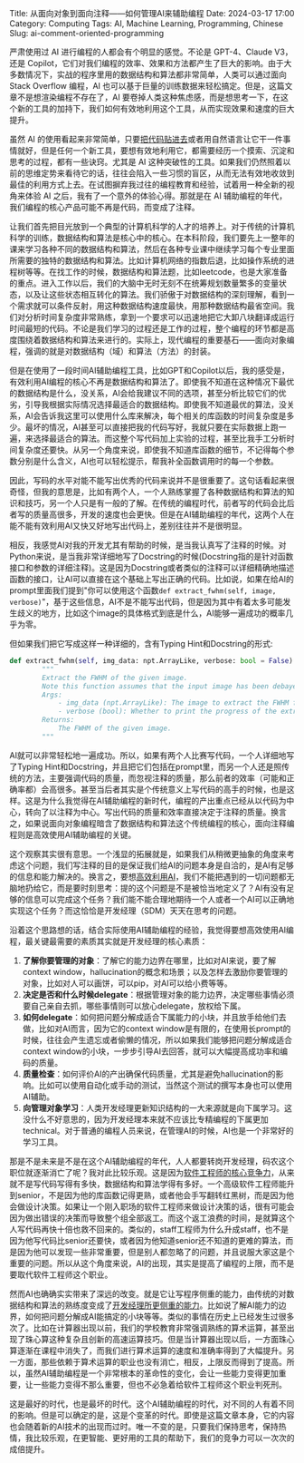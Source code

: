 Title: 从面向对象到面向注释——如何管理AI来辅助编程
Date: 2024-03-17 17:00
Category: Computing
Tags: AI, Machine Learning, Programming, Chinese
Slug: ai-comment-oriented-programming

严肃使用过 AI 进行编程的人都会有个明显的感觉。不论是 GPT-4、Claude V3，还是 Copilot，它们对我们编程的效率、效果和方法都产生了巨大的影响。由于大多数情况下，实战的程序里用的数据结构和算法都非常简单，人类可以通过面向 Stack Overflow 编程，AI 也可以基于巨量的训练数据来轻松搞定。但是，这篇文章不是想渲染编程不存在了，AI 要卷掉人类这种焦虑感，而是想思考一下，在这个新的工具的加持下，我们如何有效地利用这个工具，从而实现效果和速度的巨大提升。

虽然 AI 的使用看起来非常简单，只要[把代码贴进去](https://yage.ai/GPT-API-usage-creation.html)或者用自然语言让它干一件事情就好，但是任何一个新工具，要想有效地利用它，都需要经历一个摸索、沉淀和思考的过程，都有一些诀窍。尤其是 AI 这种突破性的工具。如果我们仍然照着以前的思维定势来看待它的话，往往会陷入一些习惯的盲区，从而无法有效地收敛到最佳的利用方式上去。在试图摒弃我过往的编程教育和经验，试着用一种全新的视角来体验 AI 之后，我有了一个意外的体验心得。那就是在 AI 辅助编程的年代，我们编程的核心产品可能不再是代码，而变成了注释。

让我们首先把目光放到一个典型的计算机科学的人才的培养上。对于传统的计算机科学的训练，数据结构和算法是核心中的核心。在本科阶段，我们要先上一整年的课来学习各种不同的数据结构和算法，然后在各种专业课中继续学习每个专业里面所需要的独特的数据结构和算法。比如计算机网络的指数后退，比如操作系统的进程树等等。在找工作的时候，数据结构和算法题，比如leetcode，也是大家准备的重点。进入工作以后，我们的大脑中无时无刻不在统筹规划数量繁多的变量状态，以及让这些状态相互转化的算法。我们骄傲于对数据结构的深刻理解，看到一个需求就可以条件反射，用这种数据结构速度最快，用那种数据结构最省空间。我们对分析时间复杂度非常熟练，拿到一个要求可以迅速地把它大卸八块翻译成运行时间最短的代码。不论是我们学习的过程还是工作的过程，整个编程的环节都是高度围绕着数据结构和算法来进行的。实际上，现代编程的重要基石——面向对象编程，强调的就是对数据结构（域）和算法（方法）的封装。

但是在使用了一段时间AI辅助编程工具，比如GPT和Copilot以后，我的感受是，有效利用AI编程的核心不再是数据结构和算法了。即使我不知道在这种情况下最优的数据结构是什么，没关系，AI会给我建议不同的选项，甚至分析比较它们的优劣，引导我根据实际情况选择最适合的数据结构。即使我不知道最优的算法，没关系，AI会告诉我这里可以使用什么库来解决，每个相关的库函数的时间复杂度是多少。最坏的情况，AI甚至可以直接把我的代码写好，我就只要在实际数据上跑一遍，来选择最适合的算法。而这整个写代码加上实验的过程，甚至比我手工分析时间复杂度还要快。从另一个角度来说，即使我不知道库函数的细节，不记得每个参数分别是什么含义，AI也可以轻松提示，帮我补全函数调用时的每一个参数。

因此，写码的水平对能不能写出优秀的代码来说并不是很重要了。这句话看起来很奇怪，但我的意思是，比如有两个人，一个人熟练掌握了各种数据结构和算法的知识和技巧，另一个人只是有一般的了解。在传统的编程时代，前者写的代码会比后者写的质量高很多，开发的速度也会更快。但是在AI辅助编程的年代，这两个人在能不能有效利用AI又快又好地写出代码上，差别往往并不是很明显。

相反，我感觉AI对我的开发尤其有帮助的时候，是当我认真写了注释的时候。对Python来说，是当我非常详细地写了Docstring的时候(Docstring指的是针对函数接口和参数的详细注释)。这是因为Docstring或者类似的注释可以详细精确地描述函数的接口，让AI可以直接在这个基础上写出正确的代码。比如说，如果在给AI的prompt里面我们提到"你可以使用这个函数`def extract_fwhm(self, image, verbose)`"，基于这些信息，AI不是不能写出代码，但是因为其中有着太多可能发生歧义的地方，比如这个image的具体格式到底是什么，AI能够一遍成功的概率几乎为零。

但如果我们把它写成这样一种详细的，含有Typing Hint和Docstring的形式:
```python
def extract_fwhm(self, img_data: npt.ArrayLike, verbose: bool = False) -> float:
        """
        Extract the FWHM of the given image.
        Note this function assumes that the input image has been debayered if it is a color image.
        Args:
            - img_data (npt.ArrayLike): The image to extract the FWHM from.
            - verbose (bool): Whether to print the progress of the extraction.
        Returns:
            The FWHM of the given image.
        """
```

AI就可以非常轻松地一遍成功。所以，如果有两个人比赛写代码，一个人详细地写了Typing Hint和Docstring，并且把它们包括在prompt里，而另一个人还是照传统的方法，主要强调代码的质量，而忽视注释的质量，那么前者的效率（可能和正确率都）会高很多。甚至当后者其实是个传统意义上写代码的高手的时候，也是这样。这是为什么我觉得在AI辅助编程的新时代，编程的产出重点已经从以代码为中心，转向了以注释为中心。写出代码的质量和效率直接决定于注释的质量。换言之，如果说面向对象编程暗含了数据结构和算法这个传统编程的核心，面向注释编程则是高效使用AI辅助编程的关键。

这个观察其实很有意思。一个浅显的拓展就是，如果我们从稍微更抽象的角度来考虑这个问题，我们写注释的目的是保证我们给AI的问题本身是自洽的，是AI有足够的信息和能力解决的。换言之，要想[高效利用AI](https://yage.ai/prompt-engineering-guide.html)，我们不能把遇到的一切问题都无脑地扔给它，而是要时刻思考：提的这个问题是不是被恰当地定义了？AI有没有足够的信息可以完成这个任务？我们能不能合理地期待一个人或者一个AI可以正确地实现这个任务？而这恰恰是开发经理（SDM）天天在思考的问题。

沿着这个思路想的话，结合实际使用AI辅助编程的经验，我觉得要想高效使用AI编程，最关键最需要的素质其实就是开发经理的核心素质：

1. **了解你要管理的对象**：了解它的能力边界在哪里，比如对AI来说，要了解context window，hallucination的概念和场景；以及怎样去激励你要管理的对象，比如对人可以画饼，可以pip，对AI可以给小费等等。
2. **决定是否和什么时候delegate**：根据管理对象的能力边界，决定哪些事情必须要自己亲自去抓，哪些事情则可以放心delegate，放权给下属。
3. **如何delegate**：如何把问题分解成适合下属能力的小块，并且放手给他们去做，比如对AI而言，因为它的context window是有限的，在使用长prompt的时候，往往会产生遗忘或者偷懒的情况，所以如果我们能够把问题分解成适合context window的小块，一步步引导AI去回答，就可以大幅提高成功率和编码的质量。
4. **质量检查**：如何评价AI的产出确保代码质量，尤其是避免hallucination的影响。比如可以使用自动化或手动的测试，当然这个测试的撰写本身也可以使用AI辅助。
5. **向管理对象学习**：人类开发经理更新知识结构的一大来源就是向下属学习。这没什么不好意思的，因为开发经理本来就不应该比专精编程的下属更加technical。对于普通的编程人员来说，在管理AI的时候，AI也是一个非常好的学习工具。

那是不是未来是不是在这个AI辅助编程的年代，人人都要转岗开发经理，码农这个职位就逐渐消亡了呢？我对此比较乐观。这是因为[软件工程师的核心竞争力](https://yage.ai/ML-system-design-interview.html)，从来就不是写代码写得有多快，数据结构和算法学得有多好。一个高级软件工程师能升到senior，不是因为他的库函数记得更熟，或者他会手写翻转红黑树，而是因为他会做设计决策。如果让一个刚入职场的软件工程师来做设计决策的话，很有可能会因为做出错误的决策而导致整个组全部返工。而这个返工浪费的时间，是就算这个人写代码再快十倍也救不回来的。类似的，staff工程师为什么升成staff，也不是因为他写代码比senior还要快，或者因为他知道senior还不知道的更难的算法，而是因为他可以发现一些非常重要，但是别人都忽略了的问题，并且说服大家这是个重要的问题。所以从这个角度来说，AI的出现，其实是提高了编程的上限，而不是要取代软件工程师这个职业。

然而AI也确确实实带来了深远的改变。就是它让写程序侧重的能力，由传统的对数据结构和算法的熟练度变成了[开发经理所更侧重的能力](https://yage.ai/system-design-interview.html)。比如说了解AI能力的边界，如何把问题分解成AI能搞定的小块等等。类似的事情在历史上已经发生过很多次了。比如在计算器出现以前，我们的学校教育非常强调熟练的算术运算，甚至出现了珠心算这种复杂且创新的高速运算技巧。但是当计算器出现以后，一方面珠心算逐渐在课程中消失了，而我们进行算术运算的速度和准确率得到了大幅提升。另一方面，那些依赖于算术运算的职业也没有消亡，相反，上限反而得到了提高。所以，虽然AI辅助编程是一个非常根本的革命性的变化，会让一些能力变得更加重要，让一些能力变得不那么重要，但也不必急着给软件工程师这个职业判死刑。

这是最好的时代，也是最坏的时代。这个AI辅助编程的时代，对不同的人有着不同的影响。但是可以确定的是，这是个变革的时代。即使是这篇文章本身，它的内容也会随着新的AI技术的出现而过时。唯一不变的是，只要我们保持思考，保持热情，我比较乐观，在更智能、更好用的工具的帮助下，我们的竞争力可以一次次的成倍提升。